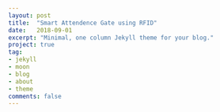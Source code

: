 ```yaml
---
layout: post
title:  "Smart Attendence Gate using RFID"
date:   2018-09-01
excerpt: "Minimal, one column Jekyll theme for your blog."
project: true
tag:
- jekyll 
- moon
- blog
- about
- theme
comments: false
---
```


